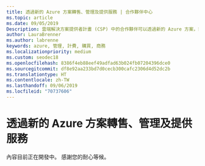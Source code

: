 ```yaml
---
title: 透過新的 Azure 方案轉售、管理及提供服務 | 合作夥伴中心
ms.topic: article
ms.date: 09/05/2019
Description: 雲端解決方案提供者計畫 (CSP) 中的合作夥伴可以透過新的 Azure 方案，簡化其支援 Azure 客戶的能力。
author: LauraBrenner
ms.author: labrenne
keywords: azure, 管理, 計費, 購買, 商務
ms.localizationpriority: medium
ms.custom: seodec18
ms.openlocfilehash: 8386f4eb88eef49adfad63b024fb07204396dce0
ms.sourcegitcommit: df8e92aa233bd7d0cecb300cafc2306d4d52dc2b
ms.translationtype: HT
ms.contentlocale: zh-TW
ms.lasthandoff: 09/06/2019
ms.locfileid: "70737606"
---
```

# <a name="resell-manage-and-provide-services-through-the-new-azure-plan"></a>透過新的 Azure 方案轉售、管理及提供服務

內容目前正在開發中。 感謝您的耐心等候。
